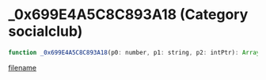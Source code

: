 # _0x699E4A5C8C893A18 (Category socialclub)

```js
function _0x699E4A5C8C893A18(p0: number, p1: string, p2: intPtr): Array
```

[filename](_0x699E4A5C8C893A18_m.md ':include')